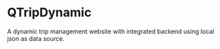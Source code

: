 # QTripDynamic
A dynamic trip management website with integrated backend using local json as data source.
